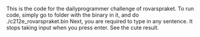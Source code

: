 This is the code for the dailyprogrammer challenge of rovarspraket. To run code, simply go to folder with the binary in it, and do ./c212e_rovarspraket.bin
Next, you are required to type in any sentence. It stops taking input when you press enter. See the cute result. 

